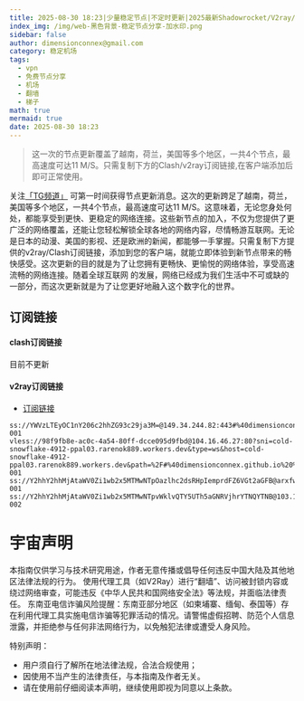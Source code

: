 ```yaml
---
title: 2025-08-30 18:23|少量稳定节点|不定时更新|2025最新Shadowrocket/V2ray/SSR/Clash免费节点高速订阅机场
index_img: /img/web-黑色背景-稳定节点分享-加水印.png
sidebar: false
author: dimensionconnex@gmail.com
category: 稳定机场
tags:
  - vpn
  - 免费节点分享
  - 机场
  - 翻墙
  - 梯子
math: true
mermaid: true
date: 2025-08-30 18:23
---
```

> 这一次的节点更新覆盖了越南，荷兰，美国等多个地区，一共4个节点，最高速度可达11 M/S。只需复制下方的Clash/v2ray订阅链接,在客户端添加后即可正常使用。

<!-- more -->
关注[「TG频道」](https://t.me/DCFVPN) 可第一时间获得节点更新消息。这次的更新跨足了越南，荷兰，美国等多个地区，一共4个节点，最高速度可达11 M/S。这意味着，无论您身处何处，都能享受到更快、更稳定的网络连接。这些新节点的加入，不仅为您提供了更广泛的网络覆盖，还能让您轻松解锁全球各地的网络内容，尽情畅游互联网。无论是日本的动漫、美国的影视、还是欧洲的新闻，都能够一手掌握。只需复制下方提供的v2ray/Clash订阅链接，添加到您的客户端，就能立即体验到新节点带来的畅快感受。这次更新的目的就是为了让您拥有更畅快、更愉悦的网络体验，享受高速流畅的网络连接。随着全球互联网
的发展，网络已经成为我们生活中不可或缺的一部分，而这次更新就是为了让您更好地融入这个数字化的世界。
<!-- 广告位 -->

<!-- 广告位 -->
## 订阅链接

#### clash订阅链接
目前不更新


#### v2ray订阅链接
- [订阅链接](https://dimensionconnex.github.io/assets/links/airport/2025-08/stable-WBHJ0UBNVZL42GKW.txt)
```text
ss://YWVzLTEyOC1nY206c2hhZG93c29ja3M=@149.34.244.82:443#%40dimensionconnex.github.io%20%E8%8D%B7%E5%85%B0 001
vless://98f9fb8e-ac0c-4a54-80ff-dcce095d9fbd@104.16.46.27:80?sni=cold-snowflake-4912-ppal03.rarenok889.workers.dev&type=ws&host=cold-snowflake-4912-ppal03.rarenok889.workers.dev&path=%2F#%40dimensionconnex.github.io%20%E7%BE%8E%E5%9B%BD 001
ss://Y2hhY2hhMjAtaWV0Zi1wb2x5MTMwNTpOazlhc2dsRHpIemprdFZ6VGt2aGFB@arxfw2b78fi2q9hzylhn.freesocks.work:443#%40dimensionconnex.github.io%20%E8%B6%8A%E5%8D%97 001
ss://Y2hhY2hhMjAtaWV0Zi1wb2x5MTMwNTpvWklvQTY5UTh5aGNRVjhrYTNQYTNB@103.104.247.49:8080#%40dimensionconnex.github.io%20%E8%8D%B7%E5%85%B0 002
```

<!-- universe_declaration -->
# 宇宙声明
本指南仅供学习与技术研究用途，作者无意传播或倡导任何违反中国大陆及其他地区法律法规的行为。
使用代理工具（如V2Ray）进行“翻墙”、访问被封锁内容或绕过网络审查，可能违反《中华人民共和国网络安全法》等法规，并面临法律责任。
东南亚电信诈骗风险提醒：东南亚部分地区（如柬埔寨、缅甸、泰国等）存在利用代理工具实施电信诈骗等犯罪活动的情况。请警惕虚假招聘、防范个人信息泄露，并拒绝参与任何非法网络行为，以免触犯法律或遭受人身风险。

特别声明：
- 用户须自行了解所在地法律法规，合法合规使用；
- 因使用不当产生的法律责任，与本指南及作者无关。
- 请在使用前仔细阅读本声明，继续使用即视为同意以上条款。
<!-- universe_declaration -->